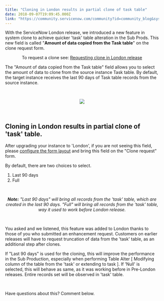 ```yaml
---
title: "Cloning in London results in partial clone of task table"
date: 2018-09-07T19:09:45.000Z
link: "https://community.servicenow.com/community?id=community_blog&sys_id=b19f959fdb10a7c8a39a0b55ca9619a2"
---
```

<p>With the ServiceNow London release, we introduced a new feature in system clone to achieve quicker &#39;task&#39; table alteration in the Sub Prods. This new field is called &#34;<strong>Amount of data copied from the Task table</strong>&#34; on the clone request form.</p>
<p style="text-align: center;">To request a clone see: <a href="https://docs.servicenow.com/bundle/london-platform-administration/page/administer/managing-data/task/t_StartAClone.html?cshalt&#61;yes" rel="nofollow">Requesting clone in London release</a></p>
<p>The &#34;Amount of data copied from the Task table&#34; field allows you to select the amount of data to clone from the source instance Task table. By default, the target instance receives the last 90 days of Task table records from the source instance.</p>
<p> </p>
<center>
<p><img style="max-width: 100%; max-height: 480px;" src="bd51ad53db90a7c8a39a0b55ca9619d9.iix" /></p>
</center>
<p> </p>
<h2>Cloning in London results in partial clone of &#39;task&#39; table.</h2>
<p>After upgrading your instance to &#39;London&#39;, if you are not seeing this field, please <a href="https://docs.servicenow.com/bundle/london-platform-administration/page/administer/form-administration/concept/configure-form-layout.html" rel="nofollow">configure the form layout</a> and bring this field on the &#34;Clone request&#34; form.</p>
<p>By default, there are two choices to select.</p>
<ol><li>Last 90 days</li><li>Full</li></ol>
<p style="text-align: center;"> </p>
<p style="text-align: center;"><em><strong>Note:</strong> &#34;Last 90 days&#34; will bring all records from the &#39;task&#39; table, which are created in the last 90 days. &#34;Full&#34; will bring all records from the &#39;task&#39; table, way it used to work before London release.</em></p>
<p> </p>
<p>You asked and we listened, this feature was added to London thanks to those of you who submitted an enhancement request. Customers on earlier releases will have to request truncation of data from the &#39;task&#39; table, as an additional step after clones.</p>
<p>If &#34;Last 90 days&#34; is used for the cloning, this will improve the performance in the Sub Production, especially when performing Table Alter [ Modifying column of the table from the &#39;task&#39; or extending to task ]. If &#39;Null&#39; is selected, this will behave as same, as it was working before in Pre-London releases. Entire records set will be observed in &#39;task&#39; table.</p>
<p> </p>
<p>Have questions about this? Comment below. </p>